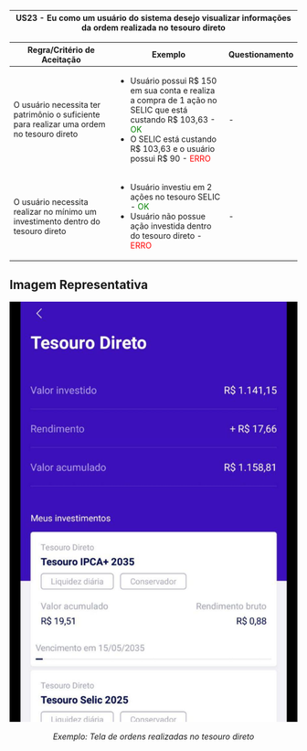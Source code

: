 <table>
    <thead>
        <tr>
            <th colspan="2" rowspan="2"> US23 - Eu como um usuário do sistema desejo visualizar informações da ordem realizada no tesouro direto</th>
        </tr>        
    </thead>
</table>

<table>
    <thead>
        <tr>
            <th>Regra/Critério de Aceitação</th>
            <th>Exemplo</th>
            <th>Questionamento</th>
        </tr>        
    </thead>
    <tbody>
        <tr>
            <td>O usuário necessita ter patrimônio o suficiente para realizar uma ordem no tesouro direto</td>
            <td>
                <ul>
                    <li>Usuário possui R$ 150 em sua conta e realiza a compra de 1 ação no SELIC que está custando R$ 103,63 - <span style="color:green">OK</span></li>
                    <li>O SELIC está custando R$ 103,63 e o usuário possui R$ 90 - <span style="color:red">ERRO</span></li>
                </ul>
            </td>
            <td> - </td>
        </tr>
        <tr>
            <td>O usuário necessita realizar no mínimo um investimento dentro do tesouro direto</td>
            <td>
                <ul>
                    <li>Usuário investiu em 2 ações no tesouro SELIC - <span style="color:green">OK</span></li>
                    <li>Usuário não possue ação investida dentro do tesouro direto - <span style="color:red">ERRO</span></li>
                </ul>
            </td>
            <td> - </td>
        </tr>
    </tbody>
</table>

## **Imagem Representativa**
![US01](../../../img/td.jpg)
<p align="center"><i>Exemplo: Tela de ordens realizadas no tesouro direto</i></p>